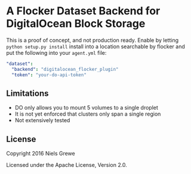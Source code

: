 A Flocker Dataset Backend for DigitalOcean Block Storage
========================================================

This is a proof of concept, and not production ready. Enable by letting
`python setup.py install` install into a location searchable by flocker
and put the following into your `agent.yml` file:

```yaml
"dataset":
  "backend": "digitalocean_flocker_plugin"
  "token": "your-do-api-token"
```

Limitations
-----------

* DO only allows you to mount 5 volumes to a single droplet
* It is not yet enforced that clusters only span a single region
* Not extensively tested

License
-------
Copyright 2016 Niels Grewe

Licensed under the Apache License, Version 2.0.